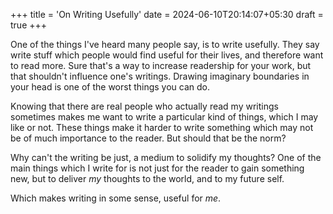 +++
title = 'On Writing Usefully'
date = 2024-06-10T20:14:07+05:30
draft = true
+++

One of the things I've heard many people say, is to write usefully. They say write stuff which people would find useful for their lives, and therefore want to read more. Sure that's a way to increase readership for your work, but that shouldn't influence one's writings. Drawing imaginary boundaries in your head is one of the worst things you can do.

Knowing that there are real people who actually read my writings sometimes makes me want to write a particular kind of things, which I may like or not. These things make it harder to write something which may not be of much importance to the reader.
But should that be the norm?

Why can't the writing be just, a medium to solidify my thoughts? One of the main things which I write for is not just for the reader to gain something new, but to deliver *my*  thoughts to the world, and to my future self.

Which makes writing in some sense, useful for *me*.
